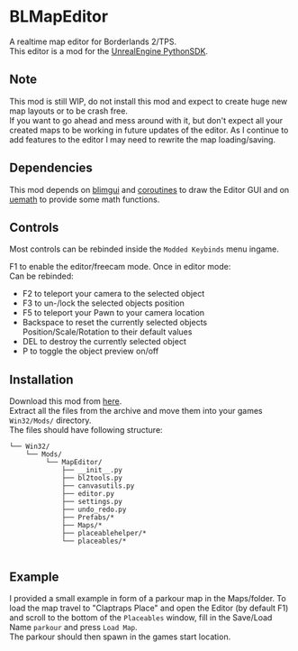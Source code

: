 # BLMapEditor
A realtime map editor for Borderlands 2/TPS.  
This editor is a mod for the [UnrealEngine PythonSDK](https://github.com/bl-sdk/PythonSDK).

## Note
This mod is still WIP, do not install this mod and expect to create huge new map layouts or to be crash free.  
If you want to go ahead and mess around with it, but don't expect all your created maps to be working in future updates 
of the editor. As I continue to add features to the editor I may need to rewrite the map loading/saving.  

## Dependencies
This mod depends on [blimgui](https://bl-sdk.github.io/mods/blimgui/) and [coroutines](https://bl-sdk.github.io/mods/Coroutines/) to draw the Editor GUI 
and on [uemath](https://bl-sdk.github.io/mods/UEMathLibrary/) to provide some math functions.

## Controls
Most controls can be rebinded inside the `Modded Keybinds` menu ingame.

F1 to enable the editor/freecam mode. 
Once in editor mode:  
Can be rebinded:
 - F2 to teleport your camera to the selected object
 - F3 to un-/lock the selected objects position
 - F5 to teleport your Pawn to your camera location 
 - Backspace to reset the currently selected objects Position/Scale/Rotation to their default values
 - DEL to destroy the currently selected object
 - P to toggle the object preview on/off

  
## Installation
Download this mod from [here](https://github.com/juso40/BLMapEditor/archive/master.zip).   
Extract all the files from the archive and move them into your games `Win32/Mods/` directory.  
The files should have following structure:
```
└── Win32/
    └── Mods/
         └── MapEditor/
             ├── __init__.py
             ├── bl2tools.py
             ├── canvasutils.py
             ├── editor.py
             ├── settings.py
             ├── undo_redo.py
             ├── Prefabs/*
             ├── Maps/*
             ├── placeablehelper/*
             └── placeables/*
               
```

## Example
I provided a small example in form of a parkour map in the Maps/folder. To load the map travel to "Claptraps Place" and 
open the Editor (by default F1) and scroll to the bottom of the ``Placeables`` window, fill in the Save/Load Name ``parkour`` 
and press ``Load Map``.  
The parkour should then spawn in the games start location.
